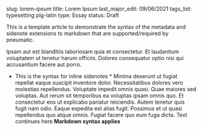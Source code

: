 slug: lorem-ipsum
title: Lorem Ipsum
last_major_edit: 09/06/2021
tags_list: typesetting
           pig-latin
type: Essay
status: Draft



This is a template article to demonstrate the syntax of the metadata and sidenote extensions to markdown that are supported/required by pneumatic.

 Ipsam aut est blanditiis laboriosam quia et consectetur. Et laudantium voluptatem ut tenetur harum officiis. Dolores consequatur optio nisi qui accusantium facere aut porro.
* This is the syntax for inline sidenotes *
Minima deserunt ut fugiat repellat eaque suscipit inventore dolor. Necessitatibus dolores vero molestias repellendus. Voluptate impedit omnis quasi. Quae maiores sed voluptas. Aut rerum sit temporibus ea voluptas ipsam omnis quo. Et consectetur eos ut explicabo pariatur reiciendis. Autem tenetur quis fugit nam odio. Eaque expedita est alias fugit. Possimus et ut quasi repellendus quo atque omnis. Fugiat facere quo eum fuga dicta.
Text continues here
**Markdown syntax applies**

